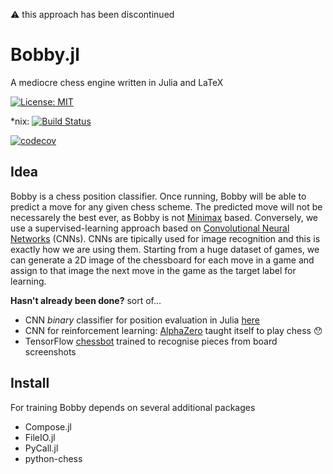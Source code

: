 :warning: this approach has been discontinued

# Bobby.jl
A mediocre chess engine written in Julia and LaTeX

[![License: MIT](https://img.shields.io/badge/License-MIT-yellow.svg)](https://opensource.org/licenses/MIT)

\*nix: [![Build Status](https://travis-ci.org/alemelis/Bobby.jl.svg?branch=master)](https://travis-ci.org/alemelis/Bobby.jl)

[![codecov](https://codecov.io/gh/alemelis/Bobby.jl/branch/master/graph/badge.svg)](https://codecov.io/gh/alemelis/Bobby.jl)

## Idea

Bobby is a chess position classifier. Once running, Bobby will be able to predict a move for any given chess scheme. The predicted move will not be necessarely the best ever, as Bobby is not [Minimax](https://en.wikipedia.org/wiki/Minimax) based. Conversely, we use a supervised-learning approach based on [Convolutional Neural Networks](https://medium.com/technologymadeeasy/the-best-explanation-of-convolutional-neural-networks-on-the-internet-fbb8b1ad5df8) (CNNs). CNNs are tipically used for image recognition and this is exactly how we are using them. Starting from a huge dataset of games, we can generate a 2D image of the chessboard for each move in a game and assign to that image the next move in the game as the target label for learning.

**Hasn't already been done?** sort of...

- CNN _binary_ classifier for position evaluation in Julia [here](http://int8.io/chess-position-evaluation-with-convolutional-neural-networks-in-julia/)
- CNN for reinforcement learning: [AlphaZero](https://www.chess.com/news/view/google-s-alphazero-destroys-stockfish-in-100-game-match) taught itself to play chess :hushed:
- TensorFlow [chessbot](https://github.com/Elucidation/tensorflow_chessbot) trained to recognise pieces from board screenshots

## Install

For training Bobby depends on several additional packages

- Compose.jl
- FileIO.jl
- PyCall.jl
- python-chess

